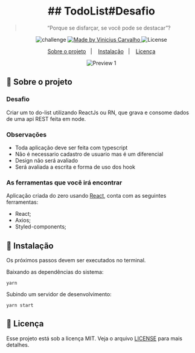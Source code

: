 <h1 align="center">
  ## TodoList#Desafio
</h1>

<blockquote align="center">“Porque se disfarçar, se você pode se destacar”?</blockquote>

<p align="center">
  <img alt="challenge" src="https://img.shields.io/badge/challenge-%2304D361">

  <a href="https://github.com/carvalhoviniciusluiz">
    <img alt="Made by Vinicius Carvalho" src="https://img.shields.io/badge/made%20by-Vinicius%20Carvalho-%2304D361">
  </a>

  <img alt="License" src="https://img.shields.io/badge/license-MIT-%2304D361">
</p>

<p align="center">
  <a href="#rocket-sobre-o-projeto">Sobre o projeto</a>&nbsp;&nbsp;&nbsp;|&nbsp;&nbsp;&nbsp;
  <a href="#8ball-instalação">Instalação</a>&nbsp;&nbsp;&nbsp;|&nbsp;&nbsp;&nbsp;
  <a href="#memo-licença">Licença</a>
</p>

<p align="center">
  <img src="https://user-images.githubusercontent.com/22005684/94141388-064a0680-fe43-11ea-9a6e-fd525948f86f.png" alt="Preview 1" />
</p>

## :rocket: Sobre o projeto

### **Desafio**

Criar um to do-list utilizando ReactJs ou RN, que grava e consome dados de uma api REST feita em node.

### **Observações**

   - Toda aplicação deve ser feita com typescript
   - Não é necessario cadastro de usuario mas é um diferencial
   - Design não será avaliado
   - Será avaliada a escrita e forma de uso dos hook

### **As ferramentas que você irá encontrar**

Aplicação criada do zero usando [React](https://pt-br.reactjs.org/), conta com as seguintes ferramentas:

- React;
- Axios;
- Styled-components;

## :8ball: Instalação

Os próximos passos devem ser executados no terminal.

Baixando as dependências do sistema:

    yarn

Subindo um servidor de desenvolvimento:

    yarn start


## :memo: Licença

Esse projeto está sob a licença MIT. Veja o arquivo [LICENSE](LICENSE.md) para mais detalhes.
